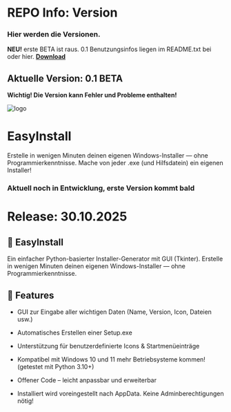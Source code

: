 # REPO Info: Version
### Hier werden die Versionen.
**NEU!** erste BETA ist raus. 0.1 Benutzungsinfos liegen im README.txt bei oder hier. **[Download](https://github.com/Milchmonster12/EasyInstall/blob/version/0.1/0.1_BETA_EasyInstall.zip)** 
## Aktuelle Version: 0.1 BETA
**Wichtig! Die Version kann Fehler und Probleme enthalten!**

![logo](https://github.com/user-attachments/assets/9bc83b43-faad-4fa9-9484-6c412823cb21)

# EasyInstall
Erstelle in wenigen Minuten deinen eigenen Windows-Installer — ohne Programmierkenntnisse. Mache von jeder .exe (und Hilfsdatein) ein eigenen Installer!
### Aktuell noch in Entwicklung, erste Version kommt bald
# Release: 30.10.2025

## 🧰 EasyInstall

Ein einfacher Python-basierter Installer-Generator mit GUI (Tkinter).
Erstelle in wenigen Minuten deinen eigenen Windows-Installer — ohne Programmierkenntnisse.

## 🚀 Features

- GUI zur Eingabe aller wichtigen Daten (Name, Version, Icon, Dateien usw.)

- Automatisches Erstellen einer Setup.exe

- Unterstützung für benutzerdefinierte Icons & Startmenüeinträge

- Kompatibel mit Windows 10 und 11 mehr Betriebsysteme kommen! (getestet mit Python 3.10+)

- Offener Code – leicht anpassbar und erweiterbar

- Installiert wird voreingestellt nach AppData. Keine Adminberechtigungen nötig!
